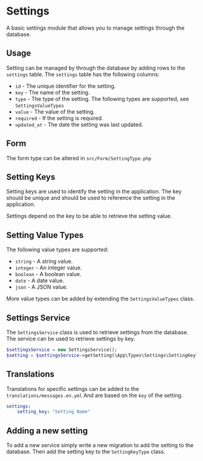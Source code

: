# Settings

A basic settings module that allows you to manage settings through the database.

## Usage

Setting can be managed by through the database by adding rows
to the `settings` table. The `settings` table has the following columns:

- `id` - The unique identifier for the setting.
- `key` - The name of the setting.
- `type` - The type of the setting. The following types are supported, see `SettingsValueTypes`
- `value` - The value of the setting.
- `required` - If the setting is required.
- `updated_at` - The date the setting was last updated.

## Form

The form type can be altered in `src/Form/SettingType.php`

## Setting Keys

Setting keys are used to identify the setting in the application. The key should be unique
and should be used to reference the setting in the application.

Settings depend on the key to be able to retrieve the setting value.

## Setting Value Types

The following value types are supported:

- `string` - A string value.
- `integer` - An integer value.
- `boolean` - A boolean value.
- `date` - A date value.
- `json` - A JSON value.

More value types can be added by extending the `SettingsValueTypes` class.

## Settings Service

The `SettingsService` class is used to retrieve settings from the database.
The service can be used to retrieve settings by key.

```php
$settingsService = new SettingsService();
$setting = $settingsService->getSetting(\App\Types\Settings\SettingKeyType::SettingOne);
```

## Translations

Translations for specific settings can be added to the `translations/messages.en.yml`
And are based on the `key` of the setting.

```yaml
settings:
    setting_key: "Setting Name"
```

## Adding a new setting

To add a new service simply write a new migration to add the setting to the database.
Then add the setting key to the `SettingKeyType` class.

